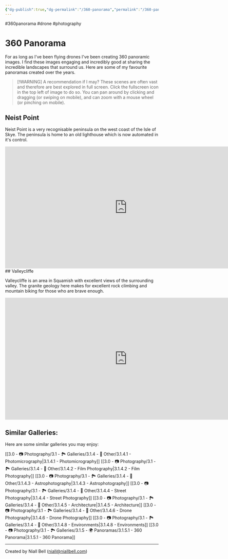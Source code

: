 ```yaml
---
{"dg-publish":true,"dg-permalink":"/360-panorama","permalink":"/360-panorama/","title":"360 Panorama","hide":true,"tags":["photography","drone","360panorama"],"noteIcon":null,"created":"2024-06-09T09:43:14.331-07:00","updated":"2025-01-27T18:00:23.497-08:00"}
---
```


#360panorama #drone #photography 
# 360 Panorama

For as long as I've been flying drones I've been creating 360 panoramic images. I find these images engaging and incredibly good at sharing the incredible landscapes that surround us. Here are some of my favourite panoramas created over the years. 

>[!WARNING] A recommendation if I may? 
>These scenes are often vast and therefore are best explored in full screen. Click the fullscreen icon in the top left of image to do so. You can pan around by clicking and dragging (or swiping on mobile), and can zoom with a mouse wheel (or pinching on mobile).

## Neist Point

Neist Point is a very recognisable peninsula on the west coast of the Isle of Skye. The peninsula is home to an old lighthouse which is now automated in it's control.
<br>
<iframe width="800" height="400" allowfullscreen style="border-style:none;" src="https://cdn.pannellum.org/2.5/pannellum.htm#panorama=https://i.imgur.com/WLxzVoE.jpeg&preview=https://i.imgur.com/WLxzVoE.jpeg"></iframe>
## Valleycliffe

Valleycliffe is an area in Squamish with excellent views of the surrounding valley. The granite geology here makes for excellent rock climbing and mountain biking for those who are brave enough.
<br>
<iframe width="800" height="400" allowfullscreen style="border-style:none;" src="https://cdn.pannellum.org/2.5/pannellum.htm#panorama=https://i.imgur.com/F3ef940.jpeg&preview=https://i.imgur.com/F3ef940.jpeg"></iframe>


## Similar Galleries:

Here are some similar galleries you may enjoy:

[[3.0 - 📷 Photography/3.1 - 🏞️ Galleries/3.1.4 - 🚀 Other/3.1.4.1 - Photomicrography\|3.1.4.1 - Photomicrography]]
[[3.0 - 📷 Photography/3.1 - 🏞️ Galleries/3.1.4 - 🚀 Other/3.1.4.2 - Film Photography\|3.1.4.2 - Film Photography]]
[[3.0 - 📷 Photography/3.1 - 🏞️ Galleries/3.1.4 - 🚀 Other/3.1.4.3 - Astrophotography\|3.1.4.3 - Astrophotography]]
[[3.0 - 📷 Photography/3.1 - 🏞️ Galleries/3.1.4 - 🚀 Other/3.1.4.4 - Street Photography\|3.1.4.4 - Street Photography]]
[[3.0 - 📷 Photography/3.1 - 🏞️ Galleries/3.1.4 - 🚀 Other/3.1.4.5 - Architecture\|3.1.4.5 - Architecture]]
[[3.0 - 📷 Photography/3.1 - 🏞️ Galleries/3.1.4 - 🚀 Other/3.1.4.6 - Drone Photography\|3.1.4.6 - Drone Photography]]
[[3.0 - 📷 Photography/3.1 - 🏞️ Galleries/3.1.4 - 🚀 Other/3.1.4.8 - Environments\|3.1.4.8 - Environments]]
[[3.0 - 📷 Photography/3.1 - 🏞️ Galleries/3.1.5 - 🌍 Panoramas/3.1.5.1 - 360 Panorama\|3.1.5.1 - 360 Panorama]]


---
Created by Niall Bell (niall@niallbell.com)